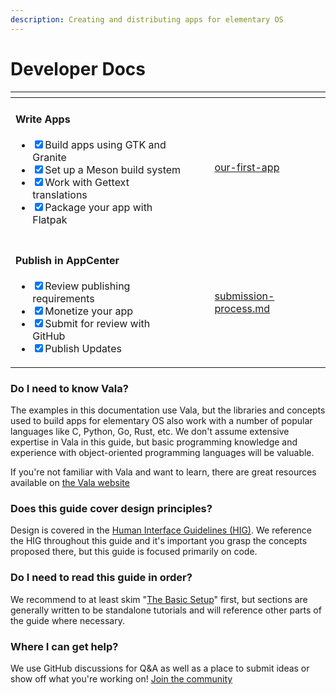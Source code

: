 ```yaml
---
description: Creating and distributing apps for elementary OS
---
```


# Developer Docs

<table data-card-size="large" data-view="cards"><thead><tr><th></th><th data-hidden></th><th data-hidden></th><th data-hidden data-card-target data-type="content-ref"></th></tr></thead><tbody><tr><td><h4>Write Apps</h4><ul class="contains-task-list"><li><input type="checkbox" checked>Build apps using GTK and Granite</li><li><input type="checkbox" checked>Set up a Meson build system</li><li><input type="checkbox" checked>Work with Gettext translations</li><li><input type="checkbox" checked>Package your app with Flatpak</li></ul></td><td></td><td></td><td><a href="writing-apps/our-first-app/">our-first-app</a></td></tr><tr><td><h4>Publish in AppCenter</h4><ul class="contains-task-list"><li><input type="checkbox" checked>Review publishing requirements</li><li><input type="checkbox" checked>Monetize your app</li><li><input type="checkbox" checked>Submit for review with GitHub</li><li><input type="checkbox" checked>Publish Updates</li></ul></td><td></td><td></td><td><a href="appcenter/submission-process.md">submission-process.md</a></td></tr></tbody></table>

### Do I need to know Vala?

The examples in this documentation use Vala, but the libraries and concepts used to build apps for elementary OS also work with a number of popular languages like C, Python, Go, Rust, etc. We don't assume extensive expertise in Vala in this guide, but basic programming knowledge and experience with object-oriented programming languages will be valuable.

If you're not familiar with Vala and want to learn, there are great resources available on [the Vala website](https://vala.dev/)

### Does this guide cover design principles?

Design is covered in the [Human Interface Guidelines (HIG)](https://docs.elementary.io/hig/). We reference the HIG throughout this guide and it's important you grasp the concepts proposed there, but this guide is focused primarily on code.

### Do I need to read this guide in order?

We recommend to at least skim "[The Basic Setup](writing-apps/the-basic-setup.md)" first, but sections are generally written to be standalone tutorials and will reference other parts of the guide where necessary.

### Where I can get help?

We use GitHub discussions for Q\&A as well as a place to submit ideas or show off what you're working on! [Join the community](https://github.com/elementary/docs/discussions)
